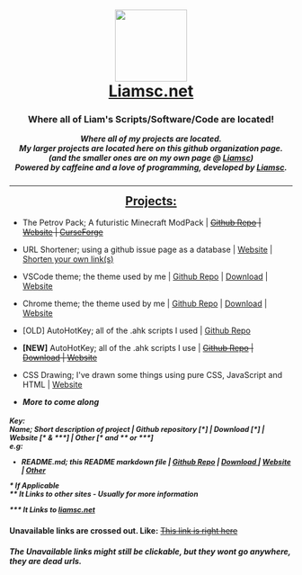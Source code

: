 <h1 align="center" style="padding:0px">
<img src="https://liamsc.net/img/icon.svg" width="128px">
<br>
<a href="https://liamsc.net/projects/">Liamsc.net</a>
</h1>
<h3 align="center" style="padding-top:0px">
Where all of Liam's Scripts/Software/Code are located!
</h3>
<h5 align="center" style="margin-top:0px;">Where all of my projects are located.
<br>My larger projects are located here on this github organization page.
<br>(and the smaller ones are on my own page @ <a href="https://github.com/liam-s-c"> Liamsc</a>)
<br>Powered by caffeine and a love of programming, developed by <a href="https://github.com/liam-s-c">Liamsc</a>.
</h5>

----

<h2 align="center" style="margin-top:0px;"><a href="https://liamsc.net/projects">Projects:</a>
</h2>

- The Petrov Pack; A futuristic Minecraft ModPack | ~~[Github Repo](https://github.com/liamsc-net/The-Petrov-Pack) | [Website](https://liamsc.net/projects/downloads/petrov) | [CurseForge](https://#)~~
- URL Shortener; using a github issue page as a database | [Website](https://liamsc.net/shorten) | [Shorten your own link(s)](https://liamsc.net/60)
- VSCode theme; the theme used by me | [Github Repo](https://github.com/Liam-s-c/vscode-dark-theme) | [Download](https://marketplace.visualstudio.com/items?itemName=Liamsc.liamsc-net-dark&ssr=false#overview) | [Website](https://liamsc.net/projects/downloads/vscode-theme)
- Chrome theme; the theme used by me | [Github Repo](https://github.com/Liam-s-c/Liams-Dark-Theme) | [Download](https://github.com/Liam-s-c/Liams-Dark-Theme/releases/latest) | [Website](https://liamsc.net/projects/downloads/chrome-theme)
- [OLD] AutoHotKey; all of the .ahk scripts I used | [Github Repo](https://github.com/Liam-s-c/AHK)
- **[NEW]** AutoHotKey; all of the .ahk scripts I use | ~~[Github Repo](https://github.com/liamsc-net/ahk) | [Download](https://github.com/liamsc-net/ahk/releases/latest) | [Website](https://liamsc.net/projects/downloads/ahk)~~
- CSS Drawing; I've drawn some things using pure CSS, JavaScript and HTML | [Website](https://liamsc.net/css-drawing)

- ***More to come along***

<h5 style="font-size: 12.7px"> Key: <br>Name; Short description of project | Github repository [*] | Download [*] | Website [* & ***] | Other [* and ** or ***]
<br>
e.g:
<br>
<ul>
<li>README.md; this README markdown file | <a href="#">Github Repo</a> | <a href="#"> Download </a> | <a href="#">Website</a> | <a href="#">Other</a></li></ul>
* If Applicable 
<br>
** It Links to other sites - Usually for more information

*** It Links to [liamsc.net](https://liamsc.net)
</h5>

**Unavailable links are crossed out. Like:** ~~[This link is right here](#)~~  
##### The Unavailable links might **still be clickable**, but **they wont** go anywhere, **they  are** dead urls.